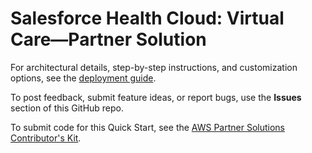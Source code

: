 # Salesforce Health Cloud: Virtual Care—Partner Solution

For architectural details, step-by-step instructions, and customization options, see the [deployment guide](https://fwd.aws/3K8Wm?).

To post feedback, submit feature ideas, or report bugs, use the **Issues** section of this GitHub repo.

To submit code for this Quick Start, see the [AWS Partner Solutions Contributor's Kit](https://aws-quickstart.github.io/).
